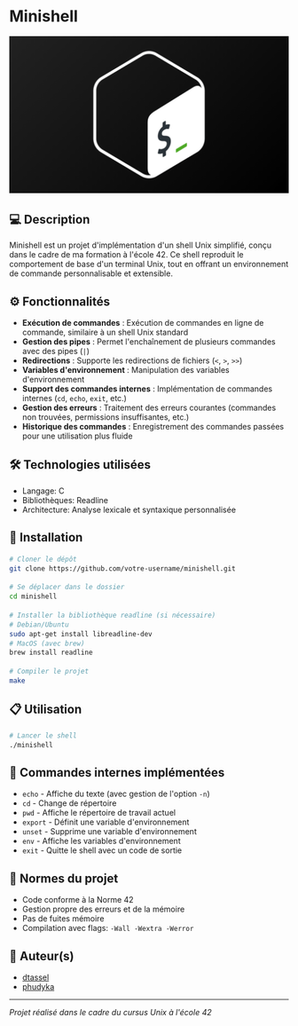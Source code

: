 # Minishell

![Minishell Miniature](minishell.png)

## 💻 Description

Minishell est un projet d'implémentation d'un shell Unix simplifié, conçu dans le cadre de ma formation à l'école 42. Ce shell reproduit le comportement de base d'un terminal Unix, tout en offrant un environnement de commande personnalisable et extensible.

## ⚙️ Fonctionnalités

- **Exécution de commandes** : Exécution de commandes en ligne de commande, similaire à un shell Unix standard
- **Gestion des pipes** : Permet l'enchaînement de plusieurs commandes avec des pipes (`|`)
- **Redirections** : Supporte les redirections de fichiers (`<`, `>`, `>>`)
- **Variables d'environnement** : Manipulation des variables d'environnement
- **Support des commandes internes** : Implémentation de commandes internes (`cd`, `echo`, `exit`, etc.)
- **Gestion des erreurs** : Traitement des erreurs courantes (commandes non trouvées, permissions insuffisantes, etc.)
- **Historique des commandes** : Enregistrement des commandes passées pour une utilisation plus fluide

## 🛠️ Technologies utilisées

- Langage: C
- Bibliothèques: Readline
- Architecture: Analyse lexicale et syntaxique personnalisée

## 🚀 Installation

```bash
# Cloner le dépôt
git clone https://github.com/votre-username/minishell.git

# Se déplacer dans le dossier
cd minishell

# Installer la bibliothèque readline (si nécessaire)
# Debian/Ubuntu
sudo apt-get install libreadline-dev
# MacOS (avec brew)
brew install readline

# Compiler le projet
make
```

## 📋 Utilisation

```bash
# Lancer le shell
./minishell
```

## 📌 Commandes internes implémentées

- `echo` - Affiche du texte (avec gestion de l'option `-n`)
- `cd` - Change de répertoire
- `pwd` - Affiche le répertoire de travail actuel
- `export` - Définit une variable d'environnement
- `unset` - Supprime une variable d'environnement
- `env` - Affiche les variables d'environnement
- `exit` - Quitte le shell avec un code de sortie

## 📝 Normes du projet

- Code conforme à la Norme 42
- Gestion propre des erreurs et de la mémoire
- Pas de fuites mémoire
- Compilation avec flags: `-Wall -Wextra -Werror`

## 👤 Auteur(s)

- [dtassel](https://github.com/Freiko789)
- [phudyka](https://github.com/phudyka)
---
*Projet réalisé dans le cadre du cursus Unix à l'école 42*
